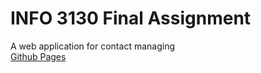 
# INFO 3130 Final Assignment
A web application for contact managing  
<a href="https://mk519.github.io/INFO3130_Final/" target="_blank">Github Pages</a>

